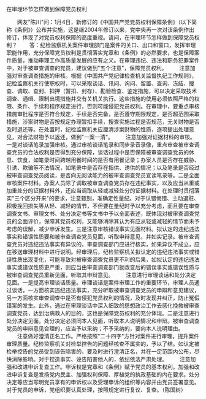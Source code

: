 在审理环节怎样做到保障党员权利











　　网友"陈川"问：1月4日，新修订的《中国共产党党员权利保障条例》（以下简称《条例》）公布并实施，这是继2004年修订以来，党中央再一次对该条例作出修订，体现了对党员权利保障的高度重视。请问，在审理环节怎样做到保障党员权利？
　　答：纪检监察机关案件审理部门是案件的关口、出口和窗口，发挥审理职能作用，充分保障党员权利是贯彻落实党章和《条例》的必然要求，也是保障案件质量，推动审理工作高质量发展的应有之义。在审理违纪、违法和职务犯罪案件中，对于被审查调查的党员，建议做到"五个注意"，保障党员权利。
　　注意加强对审查调查措施的审核。根据《中国共产党纪律检查机关监督执纪工作规则》，纪检监察机关行使职权时，可以采取谈话、讯问、询问、留置、查询、冻结、搜查、调取、查封、扣押（暂扣、封存）、勘验检查、鉴定措施，可以决定采取技术调查、通缉、限制出境措施并交有关机关执行。这些措施的使用必须依照严格的权限、条件、手续和程序规定进行，否则可能侵犯党员权利。在审理中，要重点审核措施审批程序是否符合规定，手续是否完备，是否遵守期限规定，是否超范围采取措施，涉案财物是否按规定办理暂扣手续，搜查实施过程是否规范，无关财物是否及时退还等。在处置时，纪检监察机关应厘清涉案财物的性质，逐项提出处理意见，对合法财物予以返还，做到"一案一清"。
　　注意加强对证据材料的审核。一是对谈话笔录加强审核。通过审核谈话笔录和同步录音录像，重点审查被审查调查党员的合法权利是否得到充分保障，谈话过程中是否保障被审查调查党员的休息、饮食，如笔录时间跨越用餐时间的是否有用餐记录；办案人员是否存在威胁、引诱、欺骗等不法情况，如笔录中是否存在指供、诱供的情况；以及笔录是否经过被审查调查党员阅读，是否向无阅读能力的被审查调查党员宣读笔录等。二是全面审核案件材料。办案人员除了调取被审查调查党员存在违纪事实，以及应当从重或加重处分的证据材料外，还应当调取从轻或减轻处分的证据材料。在处理时贯彻落实"三个区分开来"的要求，注意甄别，准确定性量纪。对于认错悔错、主动退赃、积极挽回损失等从轻、减轻的情节，不但要在量纪时予以充分考虑，而且要在审查调查文书、审理文书、处分决定书等文书中予以全面表述，既体现对被审查调查党员的全面评价，保障其党员权利，又能够消除其认为有应从轻或减轻的情节而未予考虑的误解，减少申诉发生。三是注意审核错误事实见面材料。拟认定的违纪违法事实和错误性质要和被审查调查党员见面，听取申辩意见，并如实记录。被审查调查党员对违纪违法事实有异议的，审查调查部门应进行核实，如果异议不成立，应在移送审理材料中进行说明。经审理后，纪检监察机关拟认定的违纪违法事实或错误性质出现变化，可能导致对被审查调查党员更不利的后果，如拟认定的违纪违法事实或错误性质更严重，则应当由审查调查部门就改变后的错误事实或错误性质与被审查调查党员重新见面，听取其申辩意见。
　　注意进行审理谈话和处分决定见面。一是提高审理谈话质量。审理谈话是案件审理工作的重要环节，审理人员通过谈话，一方面核实违纪违法事实，充分听取被审查调查党员的申辩和意见建议，另一方面核实审查调查中是否有侵犯党员权利的情况，及时发现并纠正，防止冤假错案的发生。此外，通过在审理谈话中深入细致的思想政治工作去感化挽救被审查调查党员，达到治病救人的目的，这也是保障党员权利的充分体现。二是注意进行处分决定见面。处分决定必须同本人见面，听取本人说明情况和申辩。被审查调查党员的申辩意见合理的，应当予以采纳；不予采纳的，要向本人说明理由。
　　注意做好澄清正名工作。严格按照"二十四字"方针对案件进行审理，提升案件审理质量。纪检监察机关对检举控告的问题经核查不属实的，予以了结。如认定被检举控告的党员受到诬告陷害的，要及时进行澄清正名，并在一定范围内公布，尽快消除影响。对于捏造事实、诬告陷害他人的，依纪依法严肃处理。
　　注意加强和改进申诉复查工作。申诉权是党章和《条例》赋予党员的基本权利。加强和改进申诉复查是发扬党内民主、加强权利保障、厚植党的执政基础的内在要求。处分决定等应当写明党员享有的申诉权以及受理申诉的组织等内容并由党员签署意见。对于党员的申诉，党组织要认真处理，按照规定进行复议、复查。（陈国树）
